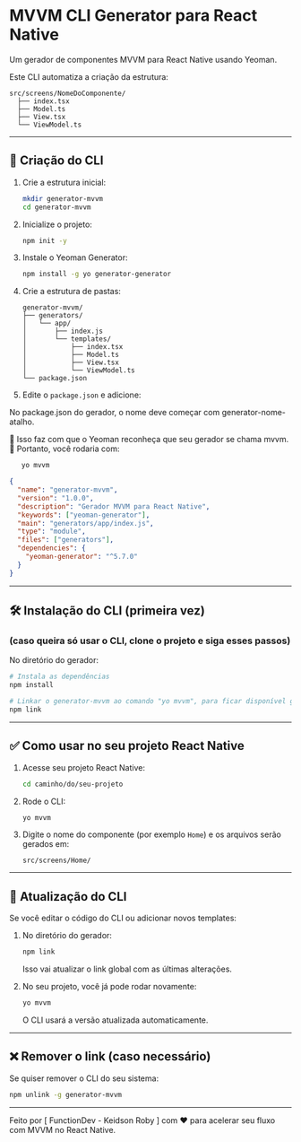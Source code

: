 # MVVM CLI Generator para React Native

Um gerador de componentes MVVM para React Native usando Yeoman.

Este CLI automatiza a criação da estrutura:

```
src/screens/NomeDoComponente/
  ├── index.tsx
  ├── Model.ts
  ├── View.tsx
  └── ViewModel.ts
```

---

## 🚀 Criação do CLI

1. Crie a estrutura inicial:
   ```bash
   mkdir generator-mvvm
   cd generator-mvvm
   ```

2. Inicialize o projeto:
   ```bash
   npm init -y
   ```

3. Instale o Yeoman Generator:
   ```bash
   npm install -g yo generator-generator
   ```

4. Crie a estrutura de pastas:
   ```
   generator-mvvm/
   ├── generators/
   │   └── app/
   │       ├── index.js
   │       └── templates/
   │           ├── index.tsx
   │           ├── Model.ts
   │           ├── View.tsx
   │           └── ViewModel.ts
   └── package.json
   ```

5. Edite o `package.json` e adicione:

No package.json do gerador, o nome deve começar com generator-nome-atalho.

🔹 Isso faz com que o Yeoman reconheça que seu gerador se chama mvvm.
🔹 Portanto, você rodaria com:

```bash
   yo mvvm
```

   ```json
   {
     "name": "generator-mvvm",
     "version": "1.0.0",
     "description": "Gerador MVVM para React Native",
     "keywords": ["yeoman-generator"],
     "main": "generators/app/index.js",
     "type": "module",
     "files": ["generators"],
     "dependencies": {
       "yeoman-generator": "^5.7.0"
     }
   }
   ```

---

## 🛠️ Instalação do CLI (primeira vez)
### (caso queira só usar o CLI, clone o projeto e siga esses passos)

No diretório do gerador:

```bash
# Instala as dependências
npm install

# Linkar o generator-mvvm ao comando "yo mvvm", para ficar disponível globalmente.
npm link
```

---

## ✅ Como usar no seu projeto React Native

1. Acesse seu projeto React Native:
   ```bash
   cd caminho/do/seu-projeto
   ```

2. Rode o CLI:
   ```bash
   yo mvvm
   ```

3. Digite o nome do componente (por exemplo `Home`) e os arquivos serão gerados em:
   ```
   src/screens/Home/
   ```

---

## 🔄 Atualização do CLI

Se você editar o código do CLI ou adicionar novos templates:

1. No diretório do gerador:
   ```bash
   npm link
   ```

   Isso vai atualizar o link global com as últimas alterações.

2. No seu projeto, você já pode rodar novamente:
   ```bash
   yo mvvm
   ```

   O CLI usará a versão atualizada automaticamente.

---

## ❌ Remover o link (caso necessário)

Se quiser remover o CLI do seu sistema:

```bash
npm unlink -g generator-mvvm
```

---

Feito por [ FunctionDev - Keidson Roby ] com ❤️ para acelerar seu fluxo com MVVM no React Native.
